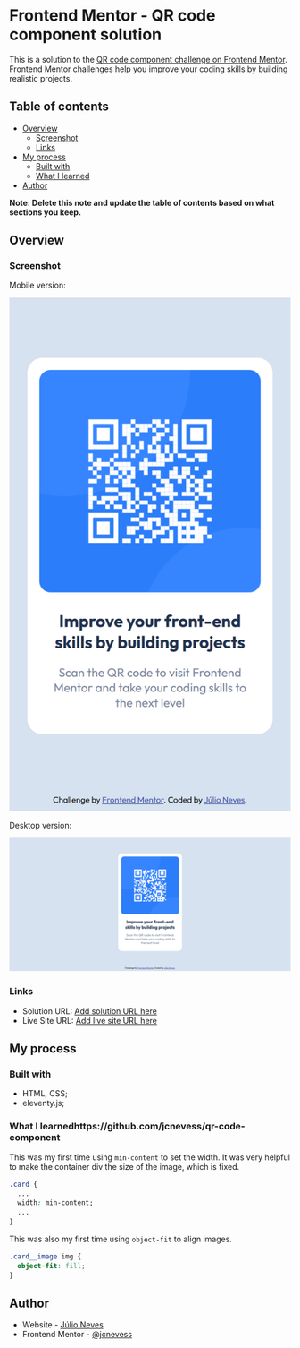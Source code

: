 # Frontend Mentor - QR code component solution

This is a solution to the [QR code component challenge on Frontend Mentor](https://www.frontendmentor.io/challenges/qr-code-component-iux_sIO_H). Frontend Mentor challenges help you improve your coding skills by building realistic projects. 

## Table of contents

- [Overview](#overview)
  - [Screenshot](#screenshot)
  - [Links](#links)
- [My process](#my-process)
  - [Built with](#built-with)
  - [What I learned](#what-i-learned)
- [Author](#author)

**Note: Delete this note and update the table of contents based on what sections you keep.**

## Overview

### Screenshot
Mobile version:

![Mobile](./images/result_mobile.png)

Desktop version:

![Desktop](./images/result-desktop.png)

### Links

- Solution URL: [Add solution URL here](https://github.com/jcnevess/qr-code-component)
- Live Site URL: [Add live site URL here](https://jcnevess.github.io/qr-code-component)

## My process

### Built with
- HTML, CSS;
- eleventy.js;

### What I learnedhttps://github.com/jcnevess/qr-code-component
This was my first time using `min-content` to set the width. It was very helpful to make the container div the size of the image, which is fixed.
```css 
.card {
  ...
  width: min-content;
  ...
}
```

This was also my first time using `object-fit` to align images.
```css
.card__image img {
  object-fit: fill;
}
```

## Author

- Website - [Júlio Neves](https://jcnevess.github.io/)
- Frontend Mentor - [@jcnevess](https://www.frontendmentor.io/profile/jcnevess)
